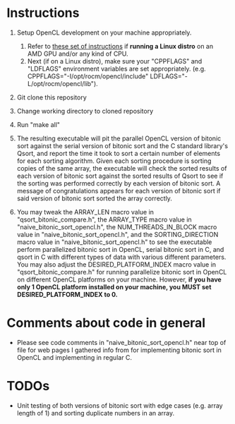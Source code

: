 
# Instructions

1. Setup OpenCL development on your machine appropriately.
   1. Refer to [these set of instructions](https://github.com/tedliosu/opencl_install_instructions)
     if **running a Linux distro** on an AMD GPU and/or any kind of CPU.
   2. Next (if on a Linux distro), make sure your "CPPFLAGS" and
       "LDFLAGS" environment variables are set appropriately. (e.g.
       CPPFLAGS="-I/opt/rocm/opencl/include" LDFLAGS="-L/opt/rocm/opencl/lib").

2. Git clone this repository

3. Change working directory to cloned repository

4. Run "make all"

5. The resulting executable will pit the parallel OpenCL version of bitonic sort against the serial version
   of bitonic sort and the C standard library's Qsort, and report the time it took to sort a certain number
   of elements for each sorting algorithm. Given each sorting procedure is sorting copies of the same array,
   the executable will check the sorted results of each version of bitonic sort against the sorted results
   of Qsort to see if the sorting was performed correctly by each version of bitonic sort. A message of
   congratulations appears for each version of bitonic sort if said version of bitonic sort sorted the array
   correctly.

6. You may tweak the ARRAY_LEN macro value in "qsort_bitonic_compare.h", the ARRAY_TYPE macro value in
   "naive_bitonic_sort_opencl.h", the NUM_THREADS_IN_BLOCK macro value in "naive_bitonic_sort_opencl.h",
   and the SORTING_DIRECTION macro value in "naive_bitonic_sort_opencl.h" to see the executable perform
   parallelized bitonic sort in OpenCL, serial bitonic sort in C, and qsort in C with different types of
   data with various different parameters. You may also adjust the DESIRED_PLATFORM_INDEX macro value in
   "qsort_bitonic_compare.h" for running parallelize bitonic sort in OpenCL on different OpenCL platforms
   on your machine. However, **if you have only 1 OpenCL platform installed on your machine, you MUST
   set DESIRED_PLATFORM_INDEX to 0.**

# Comments about code in general

 - Please see code comments in "naive_bitonic_sort_opencl.h" near top of file for web pages I gathered info
   from for implementing bitonic sort in OpenCL and implementing in regular C.

# TODOs

 - Unit testing of both versions of bitonic sort with edge cases (e.g. array length of 1)
   and sorting duplicate numbers in an array.

